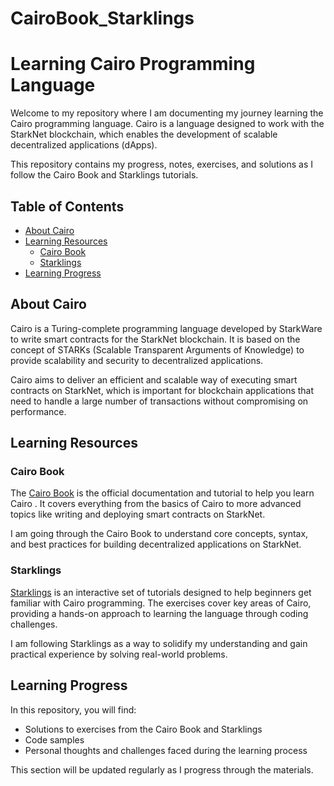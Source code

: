# CairoBook_Starklings
# Learning Cairo Programming Language

Welcome to my repository where I am documenting my journey learning the Cairo programming language. Cairo is a language designed to work with the StarkNet blockchain, which enables the development of scalable decentralized applications (dApps).

This repository contains my progress, notes, exercises, and solutions as I follow the Cairo Book and Starklings tutorials.

## Table of Contents

- [About Cairo](#about-cairo)
- [Learning Resources](#learning-resources)
  - [Cairo Book](#cairo-book)
  - [Starklings](#starklings)
- [Learning Progress](#learning-progress)


## About Cairo

Cairo is a Turing-complete programming language developed by StarkWare to write smart contracts for the StarkNet blockchain. It is based on the concept of STARKs (Scalable Transparent Arguments of Knowledge) to provide scalability and security to decentralized applications.

Cairo aims to deliver an efficient and scalable way of executing smart contracts on StarkNet, which is important for blockchain applications that need to handle a large number of transactions without compromising on performance.

## Learning Resources

### Cairo Book

The [Cairo Book](https://book.cairo-lang.org/) is the official documentation and tutorial to help you learn Cairo . It covers everything from the basics of Cairo to more advanced topics like writing and deploying smart contracts on StarkNet.

I am going through the Cairo Book to understand core concepts, syntax, and best practices for building decentralized applications on StarkNet.

### Starklings

[Starklings](https://starklings.cairo-lang.org/) is an interactive set of tutorials designed to help beginners get familiar with Cairo programming. The exercises cover key areas of Cairo, providing a hands-on approach to learning the language through coding challenges.

I am following Starklings as a way to solidify my understanding and gain practical experience by solving real-world problems.

## Learning Progress

In this repository, you will find:

- Solutions to exercises from the Cairo Book and Starklings
- Code samples 
- Personal thoughts and challenges faced during the learning process

This section will be updated regularly as I progress through the materials.


